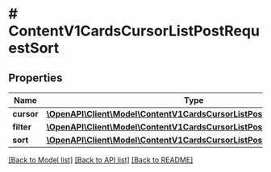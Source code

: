 # # ContentV1CardsCursorListPostRequestSort

## Properties

Name | Type | Description | Notes
------------ | ------------- | ------------- | -------------
**cursor** | [**\OpenAPI\Client\Model\ContentV1CardsCursorListPostRequestSortCursor**](ContentV1CardsCursorListPostRequestSortCursor.md) |  | [optional]
**filter** | [**\OpenAPI\Client\Model\ContentV1CardsCursorListPostRequestSortFilter**](ContentV1CardsCursorListPostRequestSortFilter.md) |  | [optional]
**sort** | [**\OpenAPI\Client\Model\ContentV1CardsCursorListPostRequestSortSort**](ContentV1CardsCursorListPostRequestSortSort.md) |  | [optional]

[[Back to Model list]](../../README.md#models) [[Back to API list]](../../README.md#endpoints) [[Back to README]](../../README.md)
